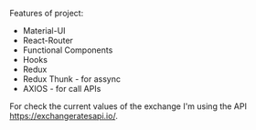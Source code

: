 Features of project:

- Material-UI
- React-Router
- Functional Components
- Hooks
- Redux
- Redux Thunk - for assync
- AXIOS - for call APIs

For check the current values of the exchange I'm using the API https://exchangeratesapi.io/.
